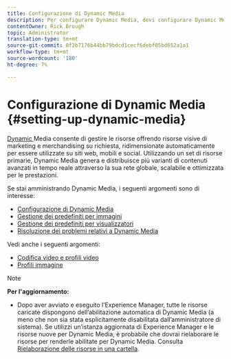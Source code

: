 ```yaml
---
title: Configurazione di Dynamic Media
description: Per configurare Dynamic Media, devi configurare Dynamic Media e gestire i predefiniti per immagini e visualizzatori.
contentOwner: Rick Brough
topic: Administrator
translation-type: tm+mt
source-git-commit: 0f2b7176b44bb79bdcd1cecf6debf05bd652a1a1
workflow-type: tm+mt
source-wordcount: '180'
ht-degree: 7%

---
```



# Configurazione di Dynamic Media {#setting-up-dynamic-media}

[Dynamic ](https://www.adobe.com/solutions/web-experience-management/dynamic-media.html) Media consente di gestire le risorse offrendo risorse visive di marketing e merchandising su richiesta, ridimensionate automaticamente per essere utilizzate su siti web, mobili e social. Utilizzando un set di risorse primarie, Dynamic Media genera e distribuisce più varianti di contenuti avanzati in tempo reale attraverso la sua rete globale, scalabile e ottimizzata per le prestazioni.

<!-- OBSOLETE UNTIL THE INTEGRATING SCENE7 TOPIC GETS A MAJOR UPDATE

>[!NOTE]
>
>This documentation describes Dynamic Media capabilites, which are integrated directly into Experience Manager. If you are using Dynamic Media Classic (previously called Scene7) integrated into Experience Manager, see [Dynamic Media Classic integration documentation](/help/sites-cloud/administering/integrating-scene7.md).
>
>See [Dual Use Scenario](/help/sites-cloud/administering/integrating-scene7.md#dual-use-scenario) for times when you may want to use Experience Manager integrated with Dynamic Media Classic along with Dynamic Media.

-->

Se stai amministrando Dynamic Media, i seguenti argomenti sono di interesse:

* [Configurazione di Dynamic Media](config-dm.md)
* [Gestione dei predefiniti per immagini](managing-image-presets.md)
* [Gestione dei predefiniti per visualizzatori](managing-viewer-presets.md)
* [Risoluzione dei problemi relativi a Dynamic Media](troubleshoot-dm.md)

Vedi anche i seguenti argomenti:

* [Codifica video e profili video](video-profiles.md)
* [Profili immagine](image-profiles.md)

>[!NOTE]
>
>**Per l&#39;aggiornamento:**
>
>* Dopo aver avviato e eseguito l’Experience Manager, tutte le risorse caricate dispongono dell’abilitazione automatica di Dynamic Media (a meno che non sia stata esplicitamente disabilitata dall’amministratore di sistema). Se utilizzi un’istanza aggiornata di Experience Manager e le risorse nuove per Dynamic Media, è probabile che dovrai rielaborare le risorse per renderle abilitate per Dynamic Media. Consulta [Rielaborazione delle risorse in una cartella](/help/assets/dynamic-media/about-image-video-profiles.md#reprocessing-assets).